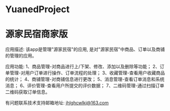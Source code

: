 # YuanedProject
# 源家民宿商家版

应用描述: 该app是管理"源家民宿"的应用, 是对"源家民宿"中商品、订单以及商铺的管理的应用。

应用功能: 
      1、商品管理-对商品进行上/下架、修改、添加以及删除等功能；
      2、订单管理-对用户订单进行操作、订单流程的处理；
      3、收藏管理-查看用户收藏商品的统计；
      4、商铺管理-对商铺信息进行更改；
      5、消息管理-查看订单消息和系统消息；
      6、评价管理-查看用户所提交的评价数据；
      7、二维码管理-通过扫描订单二维码获取订单信息。

有问题联系技术支持邮箱地址: jhlghcwlkj@163.com
